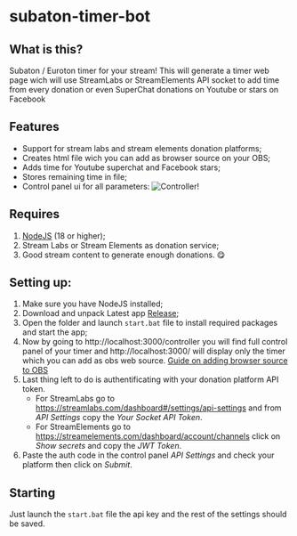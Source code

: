 # subaton-timer-bot
## What is this?
Subaton / Euroton timer for your stream! This will generate a timer web page wich will use StreamLabs or StreamElements API socket to add time from every donation or even SuperChat donations on Youtube or stars on Facebook
## Features
- Support for stream labs and stream elements donation platforms;
- Creates html file wich you can add as browser source on your OBS;
- Adds time for Youtube superchat and Facebook stars;
- Stores remaining time in file;
- Control panel ui for all parameters:
![Controller!](https://i.imgur.com/4gRQztP.png "Controller")
## Requires
1. [NodeJS](https://nodejs.org/en/download/current/) (18 or higher);
2. Stream Labs or Stream Elements as donation service;
3. Good stream content to generate enough donations. 😋
## Setting up:
1. Make sure you have NodeJS installed;
2. Download and unpack Latest app [Release](https://github.com/daZepelin/subaton-timer-bot/releases);
3. Open the folder and launch `start.bat` file to install required packages and start the app;
4. Now by going to http://localhost:3000/controller you will find full control panel of your timer and http://localhost:3000/ will display only the timer which you can add as obs web source. 
[Guide on adding browser source to OBS](https://www.blog.pulsoid.net/post/how-to-add-browser-source-in-obs-streamlabs-obs-twitch-studio-xsplit)
5. Last thing left to do is authentificating with your donation platform API token.
    - For StreamLabs go to https://streamlabs.com/dashboard#/settings/api-settings and from *API Settings* copy the *Your Socket API Token*.
    - For StreamElements go to https://streamelements.com/dashboard/account/channels click on *Show secrets* and copy the *JWT Token*.
6. Paste the auth code in the control panel *API Settings* and check your platform then click on *Submit*.
## Starting
Just launch the `start.bat` file the api key and the rest of the settings should be saved.
